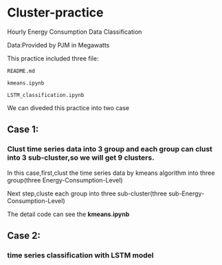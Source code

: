 # Cluster-practice

Hourly Energy Consumption Data Classification

Data:Provided by PJM in Megawatts

This practice included three file:

    README.md

    kmeans.ipynb

    LSTM_classification.ipynb

We can diveded this practice into two case 

## Case 1:
### Clust time series data into 3 group and each group can clust into 3 sub-cluster,so we will get 9 clusters.
In this case,first,clust the time series data by kmeans algorithm into three group(three Energy-Consumption-Level)

Next step,cluste each group into three sub-cluster(three sub-Energy-Consumption-Level)

The detail code can see the **kmeans.ipynb**
## Case 2:
### time series classification with LSTM model


